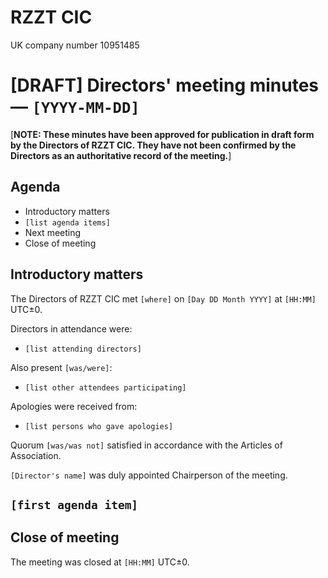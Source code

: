 
# RZZT CIC

UK company number 10951485

# [DRAFT] Directors' meeting minutes — `[YYYY-MM-DD]`

[**NOTE: These minutes have been approved for publication in draft form by the Directors of RZZT CIC. They have not been confirmed by the Directors as an authoritative record of the meeting.**]

## Agenda

- Introductory matters
- `[list agenda items]`
- Next meeting
- Close of meeting

## Introductory matters

The Directors of RZZT CIC met `[where]` on `[Day DD Month YYYY]` at `[HH:MM]` UTC±0.

Directors in attendance were:

- `[list attending directors]`

Also present `[was/were]`:

- `[list other attendees participating]`

Apologies were received from:

- `[list persons who gave apologies]`

Quorum `[was/was not]` satisfied in accordance with the Articles of Association.

`[Director's name]` was duly appointed Chairperson of the meeting.

## `[first agenda item]`

## Close of meeting

The meeting was closed at `[HH:MM]` UTC±0.
